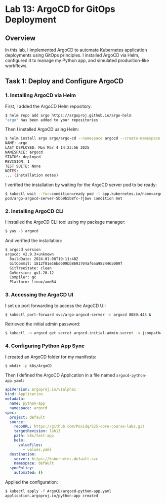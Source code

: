 # Lab 13: ArgoCD for GitOps Deployment

## Overview

In this lab, I implemented ArgoCD to automate Kubernetes application deployments using GitOps principles. I installed ArgoCD via Helm, configured it to manage my Python app, and simulated production-like workflows.

## Task 1: Deploy and Configure ArgoCD

### 1. Installing ArgoCD via Helm

First, I added the ArgoCD Helm repository:
```bash
$ helm repo add argo https://argoproj.github.io/argo-helm
"argo" has been added to your repositories
```

Then I installed ArgoCD using Helm:
```bash
$ helm install argo argo/argo-cd --namespace argocd --create-namespace
NAME: argo
LAST DEPLOYED: Mon Mar 4 14:23:56 2025
NAMESPACE: argocd
STATUS: deployed
REVISION: 1
TEST SUITE: None
NOTES:
... (installation notes)
```

I verified the installation by waiting for the ArgoCD server pod to be ready:
```bash
$ kubectl wait --for=condition=ready pod -l app.kubernetes.io/name=argocd-server -n argocd --timeout=90s
pod/argo-argocd-server-5bb9b5b8fc-7jbwv condition met
```

### 2. Installing ArgoCD CLI

I installed the ArgoCD CLI tool using my package manager:
```bash
$ yay -S argocd
```

And verified the installation:
```bash
$ argocd version
argocd: v2.9.3+unknown
  BuildDate: 2024-01-08T19:11:48Z
  GitCommit: 1812f01e56bd009bb8693704af6aa9824465009f
  GitTreeState: clean
  GoVersion: go1.20.12
  Compiler: gc
  Platform: linux/amd64
```

### 3. Accessing the ArgoCD UI

I set up port forwarding to access the ArgoCD UI:
```bash
$ kubectl port-forward svc/argo-argocd-server -n argocd 8080:443 &
```

Retrieved the initial admin password:
```bash
$ kubectl -n argocd get secret argocd-initial-admin-secret -o jsonpath="{.data.password}" | base64 --decode
```

### 4. Configuring Python App Sync

I created an ArgoCD folder for my manifests:
```bash
$ mkdir -p k8s/ArgoCD
```

Then I defined the ArgoCD Application in a file named `argocd-python-app.yaml`:
```yaml
apiVersion: argoproj.io/v1alpha1
kind: Application
metadata:
  name: python-app
  namespace: argocd
spec:
  project: default
  source:
    repoURL: https://github.com/Poxidq/S25-core-course-labs.git
    targetRevision: lab13
    path: k8s/test-app
    helm:
      valueFiles:
        - values.yaml
  destination:
    server: https://kubernetes.default.svc
    namespace: default
  syncPolicy:
    automated: {}
```

Applied the configuration:
```bash
$ kubectl apply -f ArgoCD/argocd-python-app.yaml
application.argoproj.io/python-app created
```
